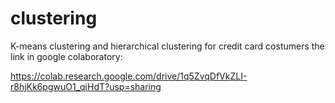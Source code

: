 # clustering
K-means clustering and hierarchical clustering for credit card costumers
the link in google colaboratory:

https://colab.research.google.com/drive/1q5ZvqDfVkZLI-r8hjKk6pgwuO1_qiHdT?usp=sharing
